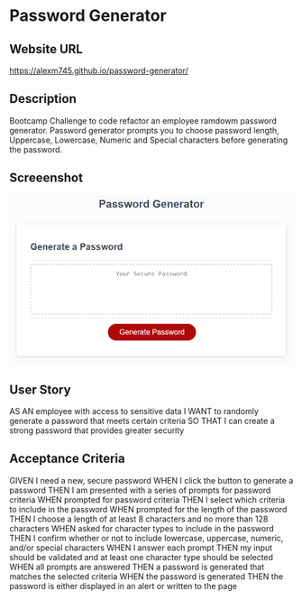 # Password Generator

## Website URL

https://alexm745.github.io/password-generator/

## Description
Bootcamp Challenge to code refactor an employee ramdowm password generator.
Password generator prompts you to choose password length, Uppercase, Lowercase, Numeric and Special characters before generating the password.

## Screeenshot


![The Password Generator application displays a red button to "Generate Password".](./Assets/03-javascript-homework-demo.png)

## User Story

AS AN employee with access to sensitive data
I WANT to randomly generate a password that meets certain criteria
SO THAT I can create a strong password that provides greater security

## Acceptance Criteria

GIVEN I need a new, secure password
WHEN I click the button to generate a password
THEN I am presented with a series of prompts for password criteria
WHEN prompted for password criteria
THEN I select which criteria to include in the password
WHEN prompted for the length of the password
THEN I choose a length of at least 8 characters and no more than 128 characters
WHEN asked for character types to include in the password
THEN I confirm whether or not to include lowercase, uppercase, numeric, and/or special characters
WHEN I answer each prompt
THEN my input should be validated and at least one character type should be selected
WHEN all prompts are answered
THEN a password is generated that matches the selected criteria
WHEN the password is generated
THEN the password is either displayed in an alert or written to the page



